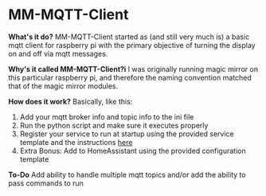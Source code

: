 # MM-MQTT-Client

**What's it do?** 
MM-MQTT-Client started as (and still very much is) a basic mqtt client for raspberry pi with the primary objective of turning the display on and off via mqtt messages.

**Why's it called MM-MQTT-Client?i** 
I was originally running magic mirror on this particular raspberry pi, and therefore the naming convention matched that of the magic mirror modules. 

**How does it work?** 
Basically, like this:
1. Add your mqtt broker info and topic info to the ini file
2. Run the python script and make sure it executes properly
3. Register your service to run at startup using the provided service template and the instructions [here](https://www.raspberrypi.org/documentation/linux/usage/systemd.md "Raspberry Pi Systemd Page")
4. Extra Bonus: Add to HomeAssistant using the provided configuration template

**To-Do** 
Add ability to handle multiple mqtt topics and/or add the ability to pass commands to run
